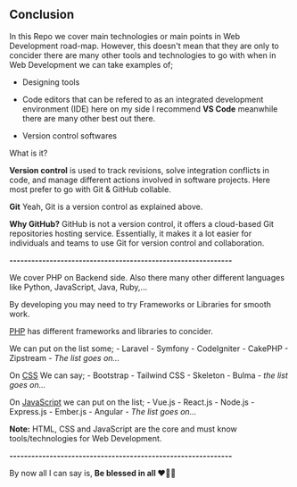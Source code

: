 ## Conclusion

In this Repo we cover main technologies or main points in Web Development road-map. However, this doesn't mean that they are only to concider there are many other tools and technologies to go with when in Web Development we can take examples of;

- Designing tools

- Code editors that can be refered to as an integrated development environment (IDE) here on my side I recommend **VS Code** meanwhile there are many other best out there.

- Version control softwares

What is it? 

**Version control** is used to track revisions, solve integration conflicts in code, and manage different actions involved in software projects.
Here most prefer to go with Git & GitHub collable.

**Git** Yeah, Git is a version control as explained above.

**Why GitHub?** GitHub is not a version control, it offers a cloud-based Git repositories hosting service. Essentially, it makes it a lot easier for individuals and teams to use Git for version control and collaboration.

**-------------------------------------------------------------**

We cover PHP on Backend side. Also there many other different languages like Python, JavaScript, Java, Ruby,...

By developing you may need to try Frameworks or Libraries for smooth work. 

[PHP](https://github.com/pacineee/Web-Applications-for-Everybody-Quick-Walk-through/blob/main/php.md) has different frameworks and libraries to concider.

We can put on the list some; - Laravel - Symfony - CodeIgniter - CakePHP - Zipstream - *The list goes on...*

On [CSS](https://github.com/pacineee/Web-Applications-for-Everybody-Quick-Walk-through/blob/main/css.md)
We can say; - Bootstrap - Tailwind CSS - Skeleton - Bulma - *the list goes on...*

On [JavaScript](https://github.com/pacineee/Web-Applications-for-Everybody-Quick-Walk-through/blob/main/js.md) 
we can put on the list; - Vue.js - React.js - Node.js - Express.js - Ember.js - Angular - *The list goes on...*


**Note:** HTML, CSS and JavaScript are the core and must know tools/technologies for Web Development.

**-------------------------------------------------------------**

By now all I can say is, **Be blessed in all ❤💙🥰**

